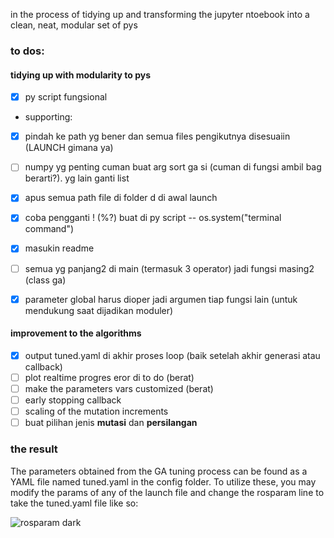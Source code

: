 in the process of tidying up and transforming the jupyter ntoebook into a clean, neat, modular set of pys

### to dos: 

#### tidying up with modularity to pys 
- [x] py script fungsional
- supporting:
- [x] pindah ke path yg bener dan semua files pengikutnya disesuaiin (LAUNCH gimana ya) 
- [ ] numpy yg penting cuman buat arg sort ga si (cuman di fungsi ambil bag berarti?). yg lain ganti list
- [x] apus semua path file di folder d di awal launch
- [x] coba pengganti ! (%?) buat di py script -- os.system("terminal command")
- [x] masukin readme
- [ ] semua yg panjang2 di main (termasuk 3 operator) jadi fungsi masing2 (class ga)
- [x] parameter global harus dioper jadi argumen tiap fungsi lain (untuk mendukung saat dijadikan moduler)


#### improvement to the algorithms
- [x] output tuned.yaml di akhir proses loop (baik setelah akhir generasi atau callback)
- [ ] plot realtime progres eror di to do (berat)
- [ ] make the parameters vars customized (berat)
- [ ] early stopping callback
- [ ] scaling of the mutation increments
- [ ] buat pilihan jenis **mutasi** dan **persilangan**

### the result
The parameters obtained from the GA tuning process can be found as a YAML file named tuned.yaml in the config folder. To utilize these, you may modify the params of any of the launch file and change the rosparam line to take the tuned.yaml file like so:


![rosparam dark](https://user-images.githubusercontent.com/67263982/115954070-1cbf5a00-a519-11eb-858e-427c511f5e34.png)

